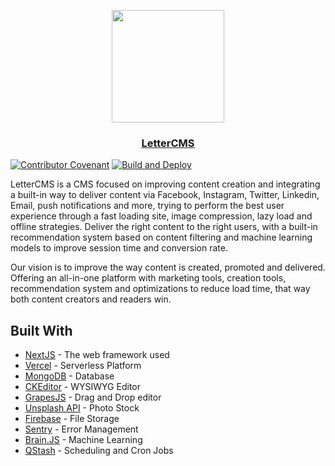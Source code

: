 <p align="center">
  <a href="https://lettercms.vercel.app">
    <img src="https://cdn.jsdelivr.net/gh/davidsdevel/lettercms-cdn/public/images/lettercms-logo-standalone.png" height="180">
    <h3 align="center">LetterCMS</h3>
  </a>
</p>

[![Contributor Covenant](https://img.shields.io/badge/Contributor%20Covenant-2.1-4baaaa.svg)](code_of_conduct.md)
[![Build and Deploy](https://github.com/lettercms/lettercms/actions/workflows/deploy.yml/badge.svg)](https://github.com/lettercms/lettercms/actions/workflows/deploy.yml)

LetterCMS is a CMS focused on improving content creation and integrating a built-in way to deliver content via Facebook, Instagram, Twitter, Linkedin, Email, push notifications and more, trying to perform the best user experience through a fast loading site, image compression, lazy load and offline strategies. Deliver the right content to the right users, with a built-in recommendation system based on content filtering and machine learning models to improve session time and conversion rate.

Our vision is to improve the way content is created, promoted and delivered. Offering an all-in-one platform with marketing tools, creation tools, recommendation system and optimizations to reduce load time, that way both content creators and readers win.


## Built With

- [NextJS](https://nextjs.org) - The web framework used
- [Vercel](https://vercel.com) - Serverless Platform
- [MongoDB](https://www.mongodb.com) - Database
- [CKEditor](https://ckeditor.com) - WYSIWYG Editor
- [GrapesJS](https://grapesjs.com) - Drag and Drop editor
- [Unsplash API](https://unsplash.com/) - Photo Stock
- [Firebase](https://firebase.google.com/) - File Storage
- [Sentry](https://sentry.io) - Error Management
- [Brain.JS](https://brain.js.org) - Machine Learning
- [QStash](https://upstash.com) - Scheduling and Cron Jobs
